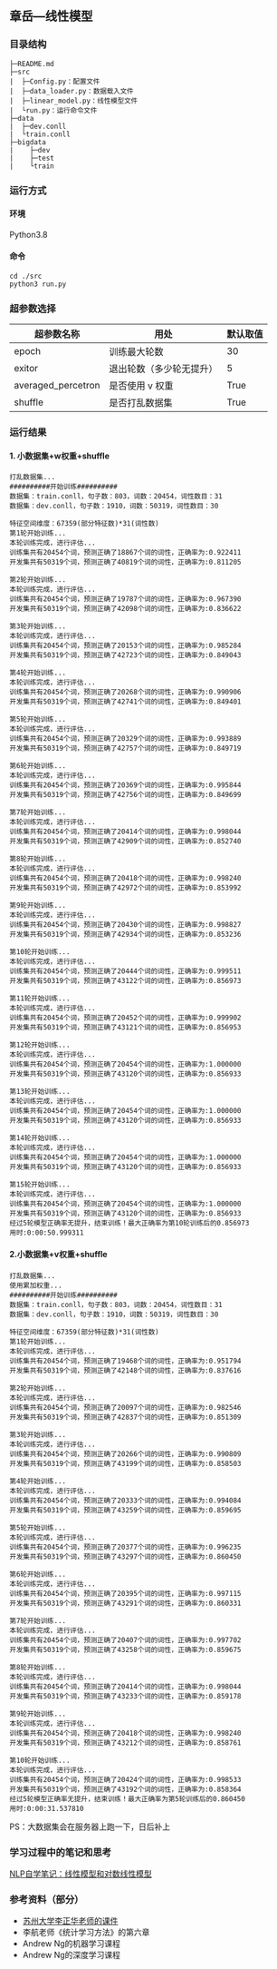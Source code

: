 ##  章岳—线性模型

### 目录结构
```
├─README.md
├─src
|  ├─Config.py：配置文件
|  ├─data_loader.py：数据载入文件
|  ├─linear_model.py：线性模型文件
|  └run.py：运行命令文件
├─data
|  ├─dev.conll
|  └train.conll
├─bigdata
|    ├─dev
|    ├─test
|    └train

```

### 运行方式

#### 环境

Python3.8

#### 命令

```shell
cd ./src
python3 run.py
```

### 超参数选择

| 超参数名称         | 用处                     | 默认取值 |
| ------------------ | ------------------------ | -------- |
| epoch              | 训练最大轮数             | 30       |
| exitor             | 退出轮数（多少轮无提升） | 5        |
| averaged_percetron | 是否使用 v 权重          | True     |
| shuffle            | 是否打乱数据集           | True     |

### 运行结果

#### 1. 小数据集+w权重+shuffle

```
打乱数据集...
##########开始训练##########
数据集：train.conll，句子数：803，词数：20454，词性数目：31
数据集：dev.conll，句子数：1910，词数：50319，词性数目：30

特征空间维度：67359(部分特征数)*31(词性数)
第1轮开始训练...
本轮训练完成，进行评估...
训练集共有20454个词，预测正确了18867个词的词性，正确率为:0.922411
开发集共有50319个词，预测正确了40819个词的词性，正确率为:0.811205

第2轮开始训练...
本轮训练完成，进行评估...
训练集共有20454个词，预测正确了19787个词的词性，正确率为:0.967390
开发集共有50319个词，预测正确了42098个词的词性，正确率为:0.836622

第3轮开始训练...
本轮训练完成，进行评估...
训练集共有20454个词，预测正确了20153个词的词性，正确率为:0.985284
开发集共有50319个词，预测正确了42723个词的词性，正确率为:0.849043

第4轮开始训练...
本轮训练完成，进行评估...
训练集共有20454个词，预测正确了20268个词的词性，正确率为:0.990906
开发集共有50319个词，预测正确了42741个词的词性，正确率为:0.849401

第5轮开始训练...
本轮训练完成，进行评估...
训练集共有20454个词，预测正确了20329个词的词性，正确率为:0.993889
开发集共有50319个词，预测正确了42757个词的词性，正确率为:0.849719

第6轮开始训练...
本轮训练完成，进行评估...
训练集共有20454个词，预测正确了20369个词的词性，正确率为:0.995844
开发集共有50319个词，预测正确了42756个词的词性，正确率为:0.849699

第7轮开始训练...
本轮训练完成，进行评估...
训练集共有20454个词，预测正确了20414个词的词性，正确率为:0.998044
开发集共有50319个词，预测正确了42909个词的词性，正确率为:0.852740

第8轮开始训练...
本轮训练完成，进行评估...
训练集共有20454个词，预测正确了20418个词的词性，正确率为:0.998240
开发集共有50319个词，预测正确了42972个词的词性，正确率为:0.853992

第9轮开始训练...
本轮训练完成，进行评估...
训练集共有20454个词，预测正确了20430个词的词性，正确率为:0.998827
开发集共有50319个词，预测正确了42934个词的词性，正确率为:0.853236

第10轮开始训练...
本轮训练完成，进行评估...
训练集共有20454个词，预测正确了20444个词的词性，正确率为:0.999511
开发集共有50319个词，预测正确了43122个词的词性，正确率为:0.856973

第11轮开始训练...
本轮训练完成，进行评估...
训练集共有20454个词，预测正确了20452个词的词性，正确率为:0.999902
开发集共有50319个词，预测正确了43121个词的词性，正确率为:0.856953

第12轮开始训练...
本轮训练完成，进行评估...
训练集共有20454个词，预测正确了20454个词的词性，正确率为:1.000000
开发集共有50319个词，预测正确了43120个词的词性，正确率为:0.856933

第13轮开始训练...
本轮训练完成，进行评估...
训练集共有20454个词，预测正确了20454个词的词性，正确率为:1.000000
开发集共有50319个词，预测正确了43120个词的词性，正确率为:0.856933

第14轮开始训练...
本轮训练完成，进行评估...
训练集共有20454个词，预测正确了20454个词的词性，正确率为:1.000000
开发集共有50319个词，预测正确了43120个词的词性，正确率为:0.856933

第15轮开始训练...
本轮训练完成，进行评估...
训练集共有20454个词，预测正确了20454个词的词性，正确率为:1.000000
开发集共有50319个词，预测正确了43120个词的词性，正确率为:0.856933
经过5轮模型正确率无提升，结束训练！最大正确率为第10轮训练后的0.856973
用时:0:00:50.999311
```

#### 2.小数据集+v权重+shuffle

```
打乱数据集...
使用累加权重...
##########开始训练##########
数据集：train.conll，句子数：803，词数：20454，词性数目：31
数据集：dev.conll，句子数：1910，词数：50319，词性数目：30

特征空间维度：67359(部分特征数)*31(词性数)
第1轮开始训练...
本轮训练完成，进行评估...
训练集共有20454个词，预测正确了19468个词的词性，正确率为:0.951794
开发集共有50319个词，预测正确了42148个词的词性，正确率为:0.837616

第2轮开始训练...
本轮训练完成，进行评估...
训练集共有20454个词，预测正确了20097个词的词性，正确率为:0.982546
开发集共有50319个词，预测正确了42837个词的词性，正确率为:0.851309

第3轮开始训练...
本轮训练完成，进行评估...
训练集共有20454个词，预测正确了20266个词的词性，正确率为:0.990809
开发集共有50319个词，预测正确了43199个词的词性，正确率为:0.858503

第4轮开始训练...
本轮训练完成，进行评估...
训练集共有20454个词，预测正确了20333个词的词性，正确率为:0.994084
开发集共有50319个词，预测正确了43259个词的词性，正确率为:0.859695

第5轮开始训练...
本轮训练完成，进行评估...
训练集共有20454个词，预测正确了20377个词的词性，正确率为:0.996235
开发集共有50319个词，预测正确了43297个词的词性，正确率为:0.860450

第6轮开始训练...
本轮训练完成，进行评估...
训练集共有20454个词，预测正确了20395个词的词性，正确率为:0.997115
开发集共有50319个词，预测正确了43291个词的词性，正确率为:0.860331

第7轮开始训练...
本轮训练完成，进行评估...
训练集共有20454个词，预测正确了20407个词的词性，正确率为:0.997702
开发集共有50319个词，预测正确了43258个词的词性，正确率为:0.859675

第8轮开始训练...
本轮训练完成，进行评估...
训练集共有20454个词，预测正确了20414个词的词性，正确率为:0.998044
开发集共有50319个词，预测正确了43233个词的词性，正确率为:0.859178

第9轮开始训练...
本轮训练完成，进行评估...
训练集共有20454个词，预测正确了20418个词的词性，正确率为:0.998240
开发集共有50319个词，预测正确了43212个词的词性，正确率为:0.858761

第10轮开始训练...
本轮训练完成，进行评估...
训练集共有20454个词，预测正确了20424个词的词性，正确率为:0.998533
开发集共有50319个词，预测正确了43192个词的词性，正确率为:0.858364
经过5轮模型正确率无提升，结束训练！最大正确率为第5轮训练后的0.860450
用时:0:00:31.537810
```

PS：大数据集会在服务器上跑一下，日后补上

### 学习过程中的笔记和思考

[NLP自学笔记：线性模型和对数线性模型](https://hillzhang1999.gitee.io/2020/03/17/nlp-zi-xue-bi-ji-xian-xing-mo-xing-he-dui-shu-xian-xing-mo-xing/)

### 参考资料（部分）

- [苏州大学李正华老师的课件](http://hlt.suda.edu.cn/~zhli/teach/cip-2015-fall/)
- 李航老师《统计学习方法》的第六章
- Andrew Ng的机器学习课程
- Andrew Ng的深度学习课程
